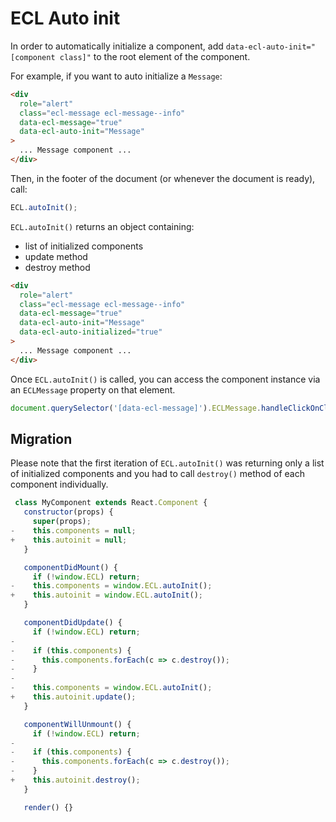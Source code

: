 # ECL Auto init

In order to automatically initialize a component, add `data-ecl-auto-init="[component class]"` to the root element of the component.

For example, if you want to auto initialize a `Message`:

```html
<div
  role="alert"
  class="ecl-message ecl-message--info"
  data-ecl-message="true"
  data-ecl-auto-init="Message"
>
  ... Message component ...
</div>
```

Then, in the footer of the document (or whenever the document is ready), call:

```js
ECL.autoInit();
```

`ECL.autoInit()` returns an object containing:

- list of initialized components
- update method
- destroy method

```html
<div
  role="alert"
  class="ecl-message ecl-message--info"
  data-ecl-message="true"
  data-ecl-auto-init="Message"
  data-ecl-auto-initialized="true"
>
  ... Message component ...
</div>
```

Once `ECL.autoInit()` is called, you can access the component instance via an `ECLMessage` property on that element.

```js
document.querySelector('[data-ecl-message]').ECLMessage.handleClickOnClose();
```

## Migration

Please note that the first iteration of `ECL.autoInit()` was returning only a list of initialized components and you had to call `destroy()` method of each component individually.

```jsx
 class MyComponent extends React.Component {
   constructor(props) {
     super(props);
-    this.components = null;
+    this.autoinit = null;
   }

   componentDidMount() {
     if (!window.ECL) return;
-    this.components = window.ECL.autoInit();
+    this.autoinit = window.ECL.autoInit();
   }

   componentDidUpdate() {
     if (!window.ECL) return;
-
-    if (this.components) {
-      this.components.forEach(c => c.destroy());
-    }
-
-    this.components = window.ECL.autoInit();
+    this.autoinit.update();
   }

   componentWillUnmount() {
     if (!window.ECL) return;
-
-    if (this.components) {
-      this.components.forEach(c => c.destroy());
-    }
+    this.autoinit.destroy();
   }

   render() {}
```

